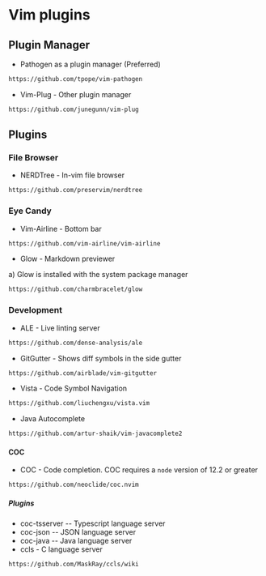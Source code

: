 # Vim plugins

## Plugin Manager

* Pathogen as a plugin manager (Preferred)

```bash
https://github.com/tpope/vim-pathogen
```
* Vim-Plug - Other plugin manager

```bash
https://github.com/junegunn/vim-plug
```

## Plugins

### File Browser

* NERDTree - In-vim file browser

```bash
https://github.com/preservim/nerdtree
```

### Eye Candy

* Vim-Airline - Bottom bar

```bash
https://github.com/vim-airline/vim-airline
```
* Glow - Markdown previewer

a) Glow is installed with the system package manager

```bash
https://github.com/charmbracelet/glow
```

### Development

* ALE - Live linting server

```bash
https://github.com/dense-analysis/ale
```

* GitGutter - Shows diff symbols in the side gutter

```bash
https://github.com/airblade/vim-gitgutter
```

* Vista - Code Symbol Navigation

```bash
https://github.com/liuchengxu/vista.vim
```

* Java Autocomplete

```bash
https://github.com/artur-shaik/vim-javacomplete2
```

#### COC

* COC - Code completion.  COC requires a `node` version of 12.2 or greater

```bash
https://github.com/neoclide/coc.nvim
```

##### Plugins

* coc-tsserver -- Typescript language server
* coc-json     -- JSON language server
* coc-java     -- Java language server
* ccls - C language server

```bash
https://github.com/MaskRay/ccls/wiki
```

